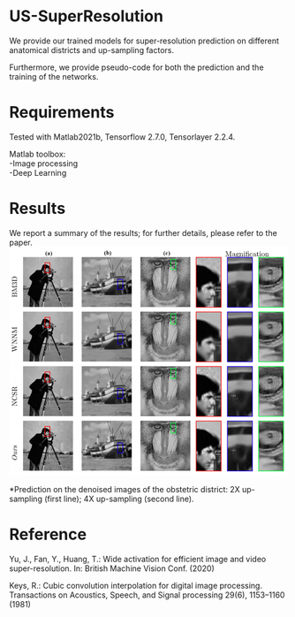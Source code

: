 # US-SuperResolution

We provide our trained models for super-resolution prediction on different anatomical districts and up-sampling factors.

Furthermore, we provide pseudo-code for both the prediction and the training of the networks.

# Requirements
Tested with Matlab2021b, Tensorflow 2.7.0, Tensorlayer 2.2.4.

Matlab toolbox:  
-Image processing  
-Deep Learning

# Results
We report a summary of the results; for further details, please refer to the paper.
![image results](https://raw.githubusercontent.com/cammarasana123/denoise/main/results/results.png)

*Prediction on the denoised images of the obstetric district: 2X up-sampling (first line); 4X up-sampling (second line).

# Reference
Yu, J., Fan, Y., Huang, T.: Wide activation for efficient image and video super-resolution. In: British Machine Vision Conf. (2020)

Keys, R.: Cubic convolution interpolation for digital image processing. Transactions on Acoustics, Speech, and Signal processing 29(6), 1153–1160 (1981)

